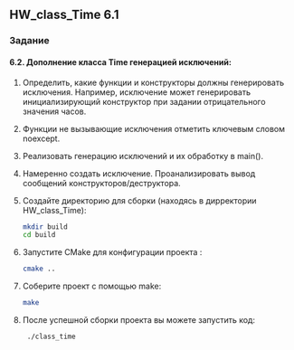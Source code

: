 ## HW_class_Time 6.1

### Задание
#### 6.2. Дополнение класса Time генерацией исключений:
1. Определить, какие функции и конструкторы должны генерировать исключения. Например, исключение может генерировать инициализирующий конструктор при задании отрицательного значения часов.
2. Функции не вызывающие исключения отметить ключевым словом noexcept.
3. Реализовать генерацию исключений и их обработку в main().
4. Намеренно создать исключение. Проанализировать вывод сообщений конструкторов/деструктора.

1. Создайте директорию для сборки (находясь в дирректории HW_class_Time):
   ```sh
   mkdir build
   cd build
   ```
2. Запустите CMake для конфигурации проекта :
   
   ```sh
   cmake ..
   ```
   

3. Соберите проект с помощью make:
   ```sh
   make
   ```
4. После успешной сборки проекта вы можете запустить код:
   ```sh
    ./class_time
   ```
